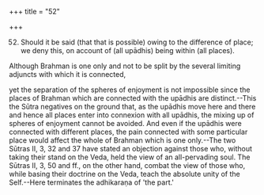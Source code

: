 +++
title = "52"

+++


52. Should it be said (that that is possible) owing to the difference of place; we deny this, on account of (all upādhis) being within (all places).

Although Brahman is one only and not to be split by the several limiting adjuncts with which it is connected,

yet the separation of the spheres of enjoyment is not impossible since the places of Brahman which are connected with the upādhis are distinct.--This the Sūtra negatives on the ground that, as the upādhis move here and there and hence all places enter into connexion with all upādhis, the mixing up of spheres of enjoyment cannot be avoided. And even if the upādhis were connected with different places, the pain connected with some particular place would affect the whole of Brahman which is one only.--The two Sūtras II, 3, 32 and 37 have stated an objection against those who, without taking their stand on the Veda, held the view of an all-pervading soul. The Sūtras II, 3, 50 and ff., on the other hand, combat the view of those who, while basing their doctrine on the Veda, teach the absolute unity of the Self.--Here terminates the adhikaraṇa of 'the part.'

